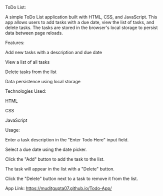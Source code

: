 ToDo List:

A simple ToDo List application built with HTML, CSS, and JavaScript. This app allows users to add tasks with a due date, view the list of tasks, and delete tasks. The tasks are stored in the browser's local storage to persist data between page reloads.



Features:

Add new tasks with a description and due date

View a list of all tasks

Delete tasks from the list

Data persistence using local storage



Technologies Used:

HTML

CSS

JavaScript



Usage:

Enter a task description in the "Enter Todo Here" input field.

Select a due date using the date picker.
    
Click the "Add" button to add the task to the list.

The task will appear in the list with a "Delete" button.

Click the "Delete" button next to a task to remove it from the list.

App Link: https://muditgupta07.github.io/Todo-App/

